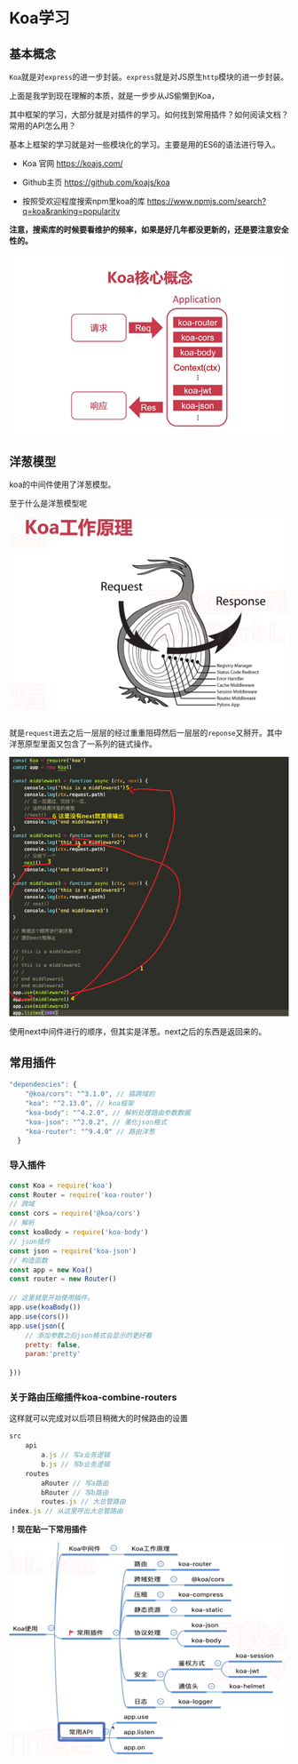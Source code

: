 # Koa学习

## 基本概念

`Koa`就是对`express`的进一步封装。`express`就是对JS原生`http`模块的进一步封装。

上面是我学到现在理解的本质，就是一步步从JS偷懒到Koa，

其中框架的学习，大部分就是对插件的学习。如何找到常用插件？如何阅读文档？常用的API怎么用？

基本上框架的学习就是对一些模块化的学习。主要是用的ES6的语法进行导入。

- Koa 官网 https://koajs.com/

- Github主页 https://github.com/koajs/koa

- 按照受欢迎程度搜索npm里koa的库 https://www.npmjs.com/search?q=koa&ranking=popularity

**注意，搜索库的时候要看维护的频率，如果是好几年都没更新的，还是要注意安全性的。**

![](https://raw.githubusercontent.com/chihokyo/image_host/master/20200825235512.png)

## 洋葱模型

koa的中间件使用了洋葱模型。

至于什么是洋葱模型呢

![](https://raw.githubusercontent.com/chihokyo/image_host/master/20200826175928.png)

就是`request`进去之后一层层的经过重重阻碍然后一层层的`reponse`又掰开。其中洋葱原型里面又包含了一系列的链式操作。

![](https://raw.githubusercontent.com/chihokyo/image_host/master/20200826182040.png)

使用next中间件进行的顺序，但其实是洋葱。next之后的东西是返回来的。

## 常用插件

```javascript
"dependencies": {
    "@koa/cors": "^3.1.0", // 搞跨域的
    "koa": "^2.13.0", // koa框架
    "koa-body": "^4.2.0", // 解析处理路由参数数据
    "koa-json": "^2.0.2", // 美化json格式
    "koa-router": "^9.4.0" // 路由洋葱
  }
```

### 导入插件

```javascript
const Koa = require('koa')
const Router = require('koa-router')
// 跨域
const cors = require('@koa/cors')
// 解析
const koaBody = require('koa-body')
// json插件
const json = require('koa-json')
// 构造函数
const app = new Koa()
const router = new Router()

// 这里就是开始使用插件。
app.use(koaBody())
app.use(cors())
app.use(json({
    // 添加参数之后json格式会显示的更好看
    pretty: false,
    param:'pretty'

}))
```
### 关于路由压缩插件koa-combine-routers

这样就可以完成对以后项目稍微大的时候路由的设置

```javascript
src
	api
		a.js // 写a业务逻辑
		b.js // 写b业务逻辑
	routes
		aRouter // 写a路由
		bRouter // 写b路由
		routes.js // 大总管路由
index.js // 从这里呼出大总管路由
```

**！现在贴一下常用插件**

![](https://raw.githubusercontent.com/chihokyo/image_host/master/20200826225816.png)

